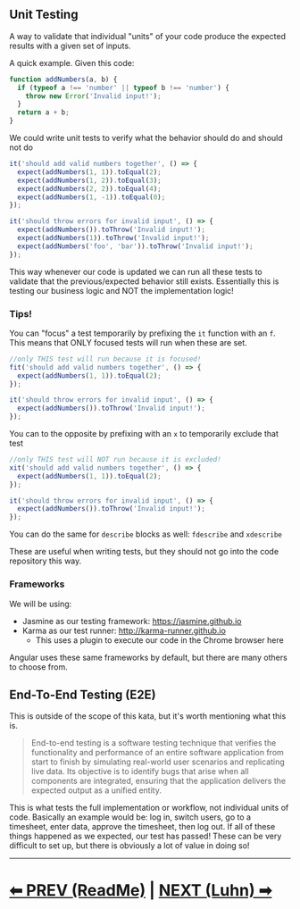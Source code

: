 ## Unit Testing

A way to validate that individual "units" of your code produce the expected results with a given set of inputs.

A quick example. Given this code:

```js
function addNumbers(a, b) {
  if (typeof a !== 'number' || typeof b !== 'number') {
    throw new Error('Invalid input!');
  }
  return a + b;
}
```

We could write unit tests to verify what the behavior should do and should not do

```js
it('should add valid numbers together', () => {
  expect(addNumbers(1, 1)).toEqual(2);
  expect(addNumbers(1, 2)).toEqual(3);
  expect(addNumbers(2, 2)).toEqual(4);
  expect(addNumbers(1, -1)).toEqual(0);
});

it('should throw errors for invalid input', () => {
  expect(addNumbers()).toThrow('Invalid input!');
  expect(addNumbers(1)).toThrow('Invalid input!');
  expect(addNumbers('foo', 'bar')).toThrow('Invalid input!');
});
```

This way whenever our code is updated we can run all these tests to validate that the previous/expected behavior still exists.
Essentially this is testing our business logic and NOT the implementation logic!

### Tips!

You can "focus" a test temporarily by prefixing the `it` function with an `f`. This means that ONLY focused tests will run when these are set.

```js
//only THIS test will run because it is focused!
fit('should add valid numbers together', () => {
  expect(addNumbers(1, 1)).toEqual(2);
});

it('should throw errors for invalid input', () => {
  expect(addNumbers()).toThrow('Invalid input!');
});
```

You can to the opposite by prefixing with an `x` to temporarily exclude that test

```js
//only THIS test will NOT run because it is excluded!
xit('should add valid numbers together', () => {
  expect(addNumbers(1, 1)).toEqual(2);
});

it('should throw errors for invalid input', () => {
  expect(addNumbers()).toThrow('Invalid input!');
});
```

You can do the same for `describe` blocks as well: `fdescribe` and `xdescribe`

These are useful when writing tests, but they should not go into the code repository this way.

### Frameworks

We will be using:

- Jasmine as our testing framework: https://jasmine.github.io
- Karma as our test runner: http://karma-runner.github.io
  - This uses a plugin to execute our code in the Chrome browser here

Angular uses these same frameworks by default, but there are many others to choose from.

## End-To-End Testing (E2E)

This is outside of the scope of this kata, but it's worth mentioning what this is.

> End-to-end testing is a software testing technique that verifies the functionality and performance of an entire software application from start to finish by simulating real-world user scenarios and replicating live data. Its objective is to identify bugs that arise when all components are integrated, ensuring that the application delivers the expected output as a unified entity.

This is what tests the full implementation or workflow, not individual units of code. Basically an example would be: log in, switch users, go to a timesheet, enter data, approve the timesheet, then log out. If all of these things happened as we expected, our test has passed! These can be very difficult to set up, but there is obviously a lot of value in doing so!

---

# [⬅ PREV (ReadMe)](README.md) | [NEXT (Luhn) ➡](02-Luhn.md)
